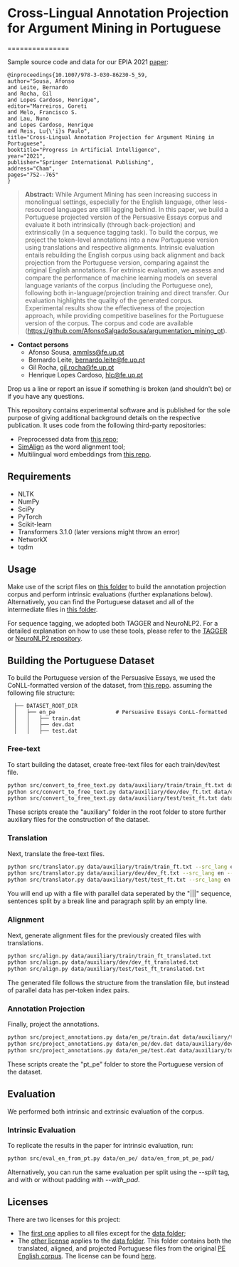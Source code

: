 # Cross-Lingual Annotation Projection for Argument Mining in Portuguese
===============

Sample source code and data for our EPIA 2021 [paper](https://link.springer.com/chapter/10.1007/978-3-030-86230-5_59):

```
@inproceedings{10.1007/978-3-030-86230-5_59,
author="Sousa, Afonso
and Leite, Bernardo
and Rocha, Gil
and Lopes Cardoso, Henrique",
editor="Marreiros, Goreti
and Melo, Francisco S.
and Lau, Nuno
and Lopes Cardoso, Henrique
and Reis, Lu{\'i}s Paulo",
title="Cross-Lingual Annotation Projection for Argument Mining in Portuguese",
booktitle="Progress in Artificial Intelligence",
year="2021",
publisher="Springer International Publishing",
address="Cham",
pages="752--765"
}
```

> **Abstract:** While Argument Mining has seen increasing success in monolingual settings, especially for the English language, other less-resourced languages are still lagging behind. In this paper, we build a Portuguese projected version of the Persuasive Essays corpus and evaluate it both intrinsically (through back-projection) and extrinsically (in a sequence tagging task). To build the corpus, we project the token-level annotations into a new Portuguese version using translations and respective alignments. Intrinsic evaluation entails rebuilding the English corpus using back alignment and back projection from the Portuguese version, comparing against the original English annotations. For extrinsic evaluation, we assess and compare the performance of machine learning models on several language variants of the corpus (including the Portuguese one), following both in-language/projection training and direct transfer. Our evaluation highlights the quality of the generated corpus. Experimental results show the effectiveness of the projection approach, while providing competitive baselines for the Portuguese version of the corpus. The corpus and code are available (https://github.com/AfonsoSalgadoSousa/argumentation_mining_pt).


* **Contact persons** 
    * Afonso Sousa, ammlss@fe.up.pt
    * Bernardo Leite, bernardo.leite@fe.up.pt
    * Gil Rocha, gil.rocha@fe.up.pt
    * Henrique Lopes Cardoso, hlc@fe.up.pt

Drop us a line or report an issue if something is broken (and shouldn't be) or if you have any questions.

This repository contains experimental software and is published for the sole purpose of giving additional background details on the respective publication. It uses code from the following third-party repositories:
- Preprocessed data from [this repo](https://github.com/UKPLab/acl2017-neural_end2end_am);
- [SimAlign](https://github.com/cisnlp/simalign) as the word alignment tool;
- Multilingual word embeddings from [this repo](https://github.com/facebookresearch/MUSE).

## Requirements
- NLTK
- NumPy
- SciPy
- PyTorch
- Scikit-learn
- Transformers 3.1.0 (later versions might throw an error)
- NetworkX
- tqdm

## Usage
Make use of the script files on [this folder](https://github.com/AfonsoSalgadoSousa/argumentation_mining_pt/tree/main/scripts) to build the annotation projection corpus and perform intrinsic evaluations (further explanations below). Alternatively, you can find the Portuguese dataset and all of the intermediate files in [this folder](https://github.com/AfonsoSalgadoSousa/argumentation_mining_pt/tree/main/data).

For sequence tagging, we adopted both TAGGER and NeuroNLP2. For a detailed explanation on how to use these tools, please refer to the [TAGGER](https://github.com/achernodub/targer) or [NeuroNLP2 repository](https://github.com/XuezheMax/NeuroNLP2).

## Building the Portuguese Dataset
To build the Portuguese version of the Persuasive Essays, we used the CoNLL-formatted version of the dataset, from [this repo](https://github.com/UKPLab/acl2017-neural_end2end_am). assuming the following file structure:
```angular2
  ├── DATASET_ROOT_DIR
  │   ├── en_pe                   # Persuasive Essays ConLL-formatted
  │   │   ├── train.dat            
  │   │   ├── dev.dat
  │   │   ├── test.dat
```

### Free-text
To start building the dataset, create free-text files for each train/dev/test file.
```bash
python src/convert_to_free_text.py data/auxiliary/train/train_ft.txt data/en_pe/train.dat
python src/convert_to_free_text.py data/auxiliary/dev/dev_ft.txt data/en_pe/dev.dat
python src/convert_to_free_text.py data/auxiliary/test/test_ft.txt data/en_pe/test.dat
```
These scripts create the "auxiliary" folder in the root folder to store further auxiliary files for the construction of the dataset.

### Translation
Next, translate the free-text files.

```bash
python src/translator.py data/auxiliary/train/train_ft.txt --src_lang en --trg_lang pt
python src/translator.py data/auxiliary/dev/dev_ft.txt --src_lang en --trg_lang pt
python src/translator.py data/auxiliary/test/test_ft.txt --src_lang en --trg_lang pt
```
You will end up with a file with parallel data seperated by the "|||" sequence, sentences split by a break line and paragraph split by an empty line.

### Alignment
Next, generate alignment files for the previously created files with translations.
```bash
python src/align.py data/auxiliary/train/train_ft_translated.txt
python src/align.py data/auxiliary/dev/dev_ft_translated.txt
python src/align.py data/auxiliary/test/test_ft_translated.txt
```
The generated file follows the structure from the translation file, but instead of parallel data has per-token index pairs. 

### Annotation Projection
Finally, project the annotations.
```bash
python src/project_annotations.py data/en_pe/train.dat data/auxiliary/train/train_ft_translated.txt data/auxiliary/train/train_ft_translated_alignment.txt --output_dir data/pt_pe
python src/project_annotations.py data/en_pe/dev.dat data/auxiliary/dev/dev_ft_translated.txt data/auxiliary/dev/dev_ft_translated_alignment.txt --output_dir data/pt_pe
python src/project_annotations.py data/en_pe/test.dat data/auxiliary/test/test_ft_translated.txt data/auxiliary/test/test_ft_translated_alignment.txt --output_dir data/pt_pe
```
These scripts create the "pt_pe" folder to store the Portuguese version of the dataset.

## Evaluation
We performed both intrinsic and extrinsic evaluation of the corpus.

### Intrinsic Evaluation
To replicate the results in the paper for intrinsic evaluation, run:
```bash
python src/eval_en_from_pt.py data/en_pe/ data/en_from_pt_pe_pad/
```
Alternatively, you can run the same evaluation per split using the _--split_ tag, and with or without padding with _--with_pad_.

## Licenses
There are two licenses for this project:

- The [first one](https://github.com/AfonsoSalgadoSousa/argumentation_mining_pt/tree/main/LICENSE) applies to all files except for the [data folder](https://github.com/AfonsoSalgadoSousa/argumentation_mining_pt/tree/main/data);
- The [other license](https://github.com/AfonsoSalgadoSousa/argumentation_mining_pt/blob/main/data/license.pdf) applies to the [data folder](https://github.com/AfonsoSalgadoSousa/argumentation_mining_pt/tree/main/data). This folder contains both the translated, aligned, and projected Portuguese files from the original [PE English corpus](https://github.com/UKPLab/acl2017-neural_end2end_am). The license can be found [here](https://tudatalib.ulb.tu-darmstadt.de/handle/tudatalib/2422).
